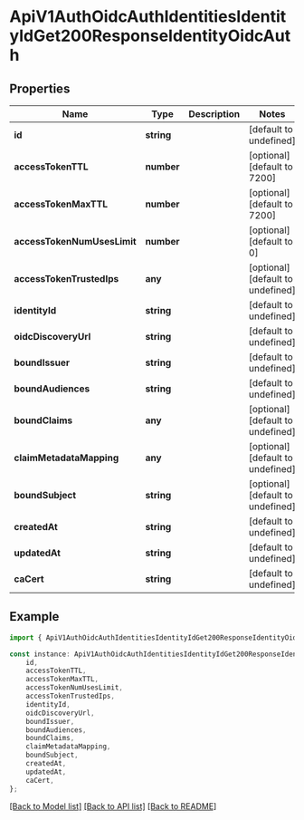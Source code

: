 # ApiV1AuthOidcAuthIdentitiesIdentityIdGet200ResponseIdentityOidcAuth


## Properties

Name | Type | Description | Notes
------------ | ------------- | ------------- | -------------
**id** | **string** |  | [default to undefined]
**accessTokenTTL** | **number** |  | [optional] [default to 7200]
**accessTokenMaxTTL** | **number** |  | [optional] [default to 7200]
**accessTokenNumUsesLimit** | **number** |  | [optional] [default to 0]
**accessTokenTrustedIps** | **any** |  | [optional] [default to undefined]
**identityId** | **string** |  | [default to undefined]
**oidcDiscoveryUrl** | **string** |  | [default to undefined]
**boundIssuer** | **string** |  | [default to undefined]
**boundAudiences** | **string** |  | [default to undefined]
**boundClaims** | **any** |  | [optional] [default to undefined]
**claimMetadataMapping** | **any** |  | [optional] [default to undefined]
**boundSubject** | **string** |  | [optional] [default to undefined]
**createdAt** | **string** |  | [default to undefined]
**updatedAt** | **string** |  | [default to undefined]
**caCert** | **string** |  | [default to undefined]

## Example

```typescript
import { ApiV1AuthOidcAuthIdentitiesIdentityIdGet200ResponseIdentityOidcAuth } from './api';

const instance: ApiV1AuthOidcAuthIdentitiesIdentityIdGet200ResponseIdentityOidcAuth = {
    id,
    accessTokenTTL,
    accessTokenMaxTTL,
    accessTokenNumUsesLimit,
    accessTokenTrustedIps,
    identityId,
    oidcDiscoveryUrl,
    boundIssuer,
    boundAudiences,
    boundClaims,
    claimMetadataMapping,
    boundSubject,
    createdAt,
    updatedAt,
    caCert,
};
```

[[Back to Model list]](../README.md#documentation-for-models) [[Back to API list]](../README.md#documentation-for-api-endpoints) [[Back to README]](../README.md)
